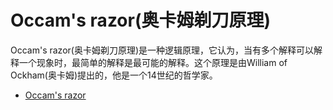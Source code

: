 # Occam's razor(奥卡姆剃刀原理)

Occam's razor(奥卡姆剃刀原理)是一种逻辑原理，它认为，当有多个解释可以解释一个现象时，最简单的解释是最可能的解释。这个原理是由William
of Ockham(奥卡姆)提出的，他是一个14世纪的哲学家。

- [Occam's razor](https://en.wikipedia.org/wiki/Occam%27s_razor)